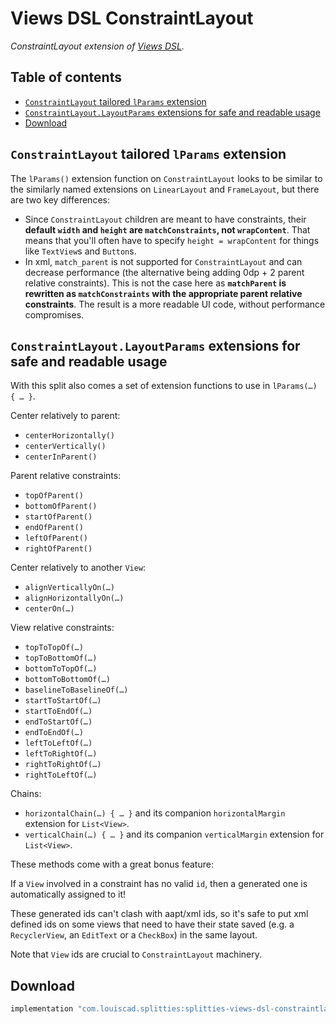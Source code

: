 # Views DSL ConstraintLayout

*ConstraintLayout extension of [Views DSL](../views-dsl).*

## Table of contents

* [`ConstraintLayout` tailored `lParams` extension](#constraintlayout-tailored-lparams-extension)
* [`ConstraintLayout.LayoutParams` extensions for safe and readable usage](#constraintlayout.layoutparams-extensions-for-safe-and-readable-usage)
* [Download](#download)

## `ConstraintLayout` tailored `lParams` extension

The `lParams()` extension function on `ConstraintLayout` looks to be similar
to the similarly named extensions on `LinearLayout` and `FrameLayout`, but
there are two key differences:
* Since `ConstraintLayout` children are meant to have constraints, their
**default `width` and `height` are `matchConstraints`, not `wrapContent`**.
That means that you'll often have to specify `height = wrapContent` for
things like `TextView`s and `Button`s.
* In xml, `match_parent` is not supported for `ConstraintLayout` and can
decrease performance (the alternative being adding 0dp + 2 parent relative
constraints). This is not the case here as **`matchParent` is rewritten as
`matchConstraints` with the appropriate parent relative constraints**. The
result is a more readable UI code, without performance compromises.

## `ConstraintLayout.LayoutParams` extensions for safe and readable usage

With this split also comes a set of extension functions to use in
`lParams(…) { … }`.

Center relatively to parent:
* `centerHorizontally()`
* `centerVertically()`
* `centerInParent()`

Parent relative constraints:
* `topOfParent()`
* `bottomOfParent()`
* `startOfParent()`
* `endOfParent()`
* `leftOfParent()`
* `rightOfParent()`

Center relatively to another `View`:
* `alignVerticallyOn(…)`
* `alignHorizontallyOn(…)`
* `centerOn(…)`

View relative constraints:
* `topToTopOf(…)`
* `topToBottomOf(…)`
* `bottomToTopOf(…)`
* `bottomToBottomOf(…)`
* `baselineToBaselineOf(…)`
* `startToStartOf(…)`
* `startToEndOf(…)`
* `endToStartOf(…)`
* `endToEndOf(…)`
* `leftToLeftOf(…)`
* `leftToRightOf(…)`
* `rightToRightOf(…)`
* `rightToLeftOf(…)`

Chains:
* `horizontalChain(…) { … }` and its companion `horizontalMargin` extension for `List<View>`.
* `verticalChain(…) { … }` and its companion `verticalMargin` extension for `List<View>`.

These methods come with a great bonus feature:

If a `View` involved in a constraint has no valid `id`, then a generated one
is automatically assigned to it!

These generated ids can't clash with aapt/xml ids, so it's safe to put
xml defined ids on some views that need to have their state saved (e.g.
a `RecyclerView`, an `EditText` or a `CheckBox`) in the same layout.

Note that `View` ids are crucial to `ConstraintLayout` machinery.

## Download

```groovy
implementation "com.louiscad.splitties:splitties-views-dsl-constraintlayout:$splitties_version"
```
